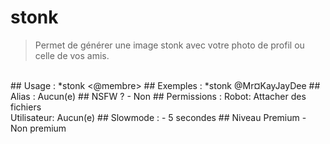 # stonk

> Permet de générer une image stonk avec votre photo de profil ou celle de vos amis.

<br>
## Usage :
*stonk <@membre>
## Exemples :
*stonk @Mr¤KayJayDee
## Alias :
Aucun(e)
## NSFW ?
- Non
## Permissions :
Robot: Attacher des fichiers
<br>
Utilisateur: Aucun(e)
## Slowmode :
- 5 secondes
## Niveau Premium
- Non premium